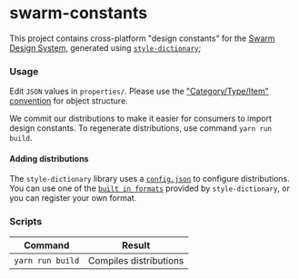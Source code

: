 swarm-constants
===============
This project contains cross-platform "design constants" for the 
[Swarm Design System](https://github.com/meetup/swarm-design-system), generated 
using [`style-dictionary`](https://github.com/amzn/style-dictionary);

### Usage
Edit `JSON` values in `properties/`. Please use the 
["Category/Type/Item" convention](https://github.com/amzn/style-dictionary/blob/master/docs/property_structure.md#category--type--item) 
for object structure.

We commit our distributions to make it easier for consumers to import design constants. 
To regenerate distributions, use command `yarn run build`.

#### Adding distributions
The `style-dictionary` library uses a [`config.json`](https://github.com/amzn/style-dictionary#configjson) 
to configure distributions. You can use one of the [`built in formats`](https://github.com/amzn/style-dictionary/blob/master/docs/formats_and_templates.md#built-in-formats)
provided by `style-dictionary`, or you can register your own format.

### Scripts

Command              | Result
-------------------- | -----------------------------
`yarn run build`     | Compiles distributions

